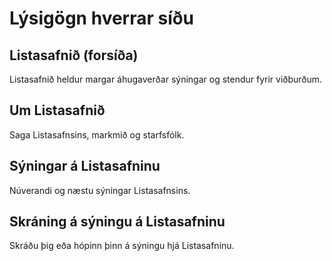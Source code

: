 # Lýsigögn hverrar síðu

## Listasafnið (forsíða)

Listasafnið heldur margar áhugaverðar sýningar og stendur fyrir viðburðum.

## Um Listasafnið

Saga Listasafnsins, markmið og starfsfólk.

## Sýningar á Listasafninu

Núverandi og næstu sýningar Listasafnsins.

## Skráning á sýningu á Listasafninu

Skráðu þig eða hópinn þinn á sýningu hjá Listasafninu.
